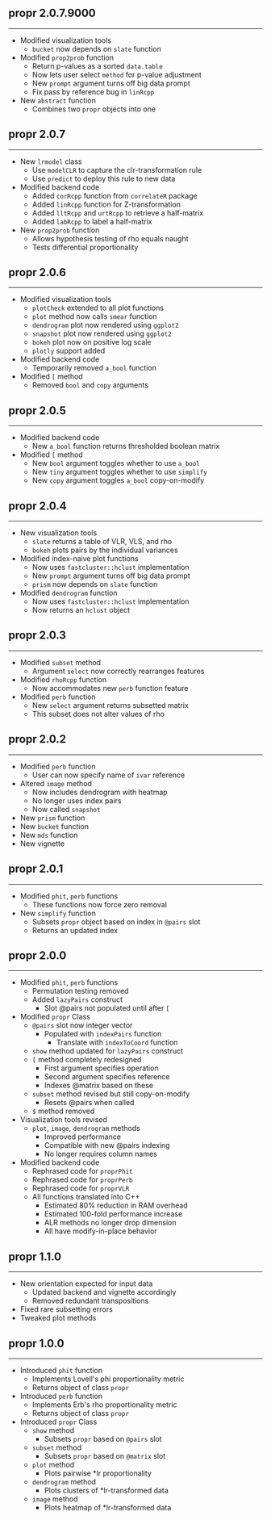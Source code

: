 ## propr 2.0.7.9000
---------------------
* Modified visualization tools
  * `bucket` now depends on `slate` function
* Modified `prop2prob` function
  * Return p-values as a sorted `data.table`
  * Now lets user select `method` for p-value adjustment
  * New `prompt` argument turns off big data prompt
  * Fix pass by reference bug in `linRcpp`
* New `abstract` function
  * Combines two `propr` objects into one

## propr 2.0.7
---------------------
* New `lrmodel` class
  * Use `modelCLR` to capture the clr-transformation rule
  * Use `predict` to deploy this rule to new data
* Modified backend code
  * Added `corRcpp` function from `correlateR` package
  * Added `linRcpp` function for Z-transformation
  * Added `lltRcpp` and `urtRcpp` to retrieve a half-matrix
  * Added `labRcpp` to label a half-matrix
* New `prop2prob` function
  * Allows hypothesis testing of rho equals naught
  * Tests differential proportionality

## propr 2.0.6
---------------------
* Modified visualization tools
  * `plotCheck` extended to all plot functions
  * `plot` method now calls `smear` function
  * `dendrogram` plot now rendered using `ggplot2`
  * `snapshot` plot now rendered using `ggplot2`
  * `bokeh` plot now on positive log scale
  * `plotly` support added
* Modified backend code
  * Temporarily removed `a_bool` function
* Modified `[` method
  * Removed `bool` and `copy` arguments

## propr 2.0.5
---------------------
* Modified backend code
  * New `a_bool` function returns thresholded boolean matrix
* Modified `[` method
  * New `bool` argument toggles whether to use `a_bool`
  * New `tiny` argument toggles whether to use `simplify`
  * New `copy` argument toggles `a_bool` copy-on-modify

## propr 2.0.4
---------------------
* New visualization tools
  * `slate` returns a table of VLR, VLS, and rho
  * `bokeh` plots pairs by the individual variances
* Modified index-naive plot functions
  * Now uses `fastcluster::hclust` implementation
  * New `prompt` argument turns off big data prompt
  * `prism` now depends on `slate` function
* Modified `dendrogram` function
  * Now uses `fastcluster::hclust` implementation
  * Now returns an `hclust` object

## propr 2.0.3
---------------------
* Modified `subset` method
  * Argument `select` now correctly rearranges features
* Modified `rhoRcpp` function
  * Now accommodates new `perb` function feature
* Modified `perb` function
  * New `select` argument returns subsetted matrix
  * This subset does not alter values of rho

## propr 2.0.2
---------------------
* Modified `perb` function
  * User can now specify name of `ivar` reference
* Altered `image` method
  * Now includes dendrogram with heatmap
  * No longer uses index pairs
  * Now called `snapshot`
* New `prism` function
* New `bucket` function
* New `mds` function
* New vignette

## propr 2.0.1
---------------------
* Modified `phit`, `perb` functions
  * These functions now force zero removal
* New `simplify` function
  * Subsets `propr` object based on index in `@pairs` slot
  * Returns an updated index

## propr 2.0.0
---------------------
* Modified `phit`, `perb` functions
  * Permutation testing removed
  * Added `lazyPairs` construct
    * Slot @pairs not populated until after `[`
* Modified `propr` Class
  * `@pairs` slot now integer vector
    * Populated with `indexPairs` function
      * Translate with `indexToCoord` function
  * `show` method updated for `lazyPairs` construct
  * `[` method completely redesigned
    * First argument specifies operation
    * Second argument specifies reference
    * Indexes @matrix based on these
  * `subset` method revised but still copy-on-modify
    * Resets @pairs when called
  * `$` method removed
* Visualization tools revised
  * `plot`, `image`, `dendrogram` methods
    * Improved performance
    * Compatible with new @pairs indexing
    * No longer requires column names
* Modified backend code
  * Rephrased code for `proprPhit`
  * Rephrased code for `proprPerb`
  * Rephrased code for `proprVLR`
  * All functions translated into C++
    * Estimated 80% reduction in RAM overhead
    * Estimated 100-fold performance increase
    * ALR methods no longer drop dimension
    * All have modify-in-place behavior

## propr 1.1.0
---------------------
* New orientation expected for input data
  * Updated backend and vignette accordingly
  * Removed redundant transpositions
* Fixed rare subsetting errors
* Tweaked plot methods

## propr 1.0.0
---------------------
* Introduced `phit` function
  * Implements Lovell's phi proportionality metric
  * Returns object of class `propr`
* Introduced `perb` function
  * Implements Erb's rho proportionality metric
  * Returns object of class `propr`
* Introduced `propr` Class
  * `show` method
    * Subsets `propr` based on `@pairs` slot
  * `subset` method
    * Subsets `propr` based on `@matrix` slot
  * `plot` method
    * Plots pairwise *lr proportionality
  * `dendrogram` method
    * Plots clusters of *lr-transformed data
  * `image` method
    * Plots heatmap of *lr-transformed data
